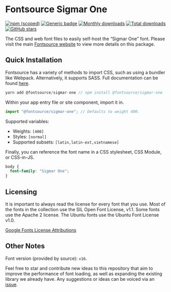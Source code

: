 # Fontsource Sigmar One

[![npm (scoped)](https://img.shields.io/npm/v/@fontsource/sigmar-one?color=brightgreen)](https://www.npmjs.com/package/@fontsource/sigmar-one) [![Generic badge](https://img.shields.io/badge/fontsource-passing-brightgreen)](https://github.com/fontsource/fontsource) [![Monthly downloads](https://badgen.net/npm/dm/@fontsource/sigmar-one)](https://github.com/fontsource/fontsource) [![Total downloads](https://badgen.net/npm/dt/@fontsource/sigmar-one)](https://github.com/fontsource/fontsource) [![GitHub stars](https://img.shields.io/github/stars/fontsource/fontsource.svg?style=social&label=Star)](https://github.com/fontsource/fontsource/stargazers)

The CSS and web font files to easily self-host the “Sigmar One” font. Please visit the main [Fontsource website](https://fontsource.org/fonts/sigmar-one) to view more details on this package.

## Quick Installation

Fontsource has a variety of methods to import CSS, such as using a bundler like Webpack. Alternatively, it supports SASS. Full documentation can be found [here](https://fontsource.org/docs/introduction).

```javascript
yarn add @fontsource/sigmar-one // npm install @fontsource/sigmar-one
```

Within your app entry file or site component, import it in.

```javascript
import "@fontsource/sigmar-one"; // Defaults to weight 400.
```

Supported variables:

- Weights: `[400]`
- Styles: `[normal]`
- Supported subsets: `[latin,latin-ext,vietnamese]`

Finally, you can reference the font name in a CSS stylesheet, CSS Module, or CSS-in-JS.

```css
body {
  font-family: "Sigmar One";
}
```

## Licensing

It is important to always read the license for every font that you use.
Most of the fonts in the collection use the SIL Open Font License, v1.1. Some fonts use the Apache 2 license. The Ubuntu fonts use the Ubuntu Font License v1.0.

[Google Fonts License Attributions](https://fonts.google.com/attribution)

## Other Notes

Font version (provided by source): `v16`.

Feel free to star and contribute new ideas to this repository that aim to improve the performance of font loading, as well as expanding the existing library we already have. Any suggestions or ideas can be voiced via an [issue](https://github.com/fontsource/fontsource/issues).
